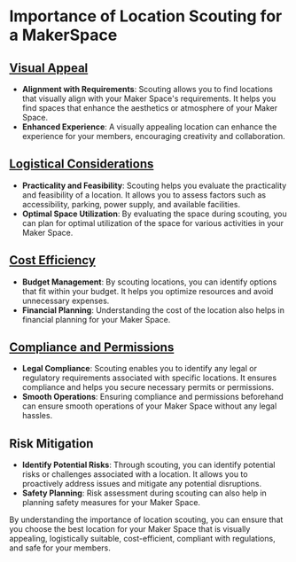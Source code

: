 # Importance of Location Scouting for a MakerSpace

## [Visual Appeal](https://github.com/mrthomware/MakerSpace/blob/main/MakerSpace/3.1_Location_scouting/Visual%20Appeal.md)
- **Alignment with Requirements**: Scouting allows you to find locations that visually align with your Maker Space's requirements. It helps you find spaces that enhance the aesthetics or atmosphere of your Maker Space.
- **Enhanced Experience**: A visually appealing location can enhance the experience for your members, encouraging creativity and collaboration.

## [Logistical Considerations](https://github.com/mrthomware/MakerSpace/blob/main/MakerSpace/3.1_Location_scouting/Logistical%20Considerations/README.md)
- **Practicality and Feasibility**: Scouting helps you evaluate the practicality and feasibility of a location. It allows you to assess factors such as accessibility, parking, power supply, and available facilities.
- **Optimal Space Utilization**: By evaluating the space during scouting, you can plan for optimal utilization of the space for various activities in your Maker Space.

## [Cost Efficiency](https://github.com/mrthomware/MakerSpace/blob/main/MakerSpace/3.1_Location_scouting/Cost%20Efficiency/README.md)
- **Budget Management**: By scouting locations, you can identify options that fit within your budget. It helps you optimize resources and avoid unnecessary expenses.
- **Financial Planning**: Understanding the cost of the location also helps in financial planning for your Maker Space.

## [Compliance and Permissions](https://github.com/mrthomware/MakerSpace/blob/main/MakerSpace/3.1_Location_scouting/Compliance%20and%20Permissions/README.md)
- **Legal Compliance**: Scouting enables you to identify any legal or regulatory requirements associated with specific locations. It ensures compliance and helps you secure necessary permits or permissions.
- **Smooth Operations**: Ensuring compliance and permissions beforehand can ensure smooth operations of your Maker Space without any legal hassles.

## Risk Mitigation
- **Identify Potential Risks**: Through scouting, you can identify potential risks or challenges associated with a location. It allows you to proactively address issues and mitigate any potential disruptions.
- **Safety Planning**: Risk assessment during scouting can also help in planning safety measures for your Maker Space.

By understanding the importance of location scouting, you can ensure that you choose the best location for your Maker Space that is visually appealing, logistically suitable, cost-efficient, compliant with regulations, and safe for your members.
